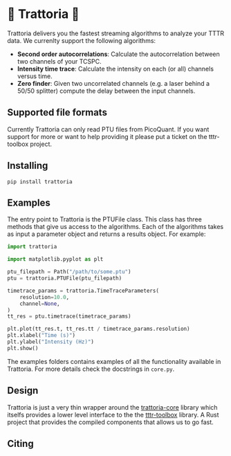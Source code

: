 # 🍕 Trattoria 🍕
Trattoria delivers you the fastest streaming algorithms to analyze your TTTR data. We
currenlty support the following algorithms:
- __Second order autocorrelations__: Calculate the autocorrelation between two channels of
  your TCSPC.
- __Intensity time trace__: Calculate the intensity on each (or all) channels versus time.
- __Zero finder__: Given two uncorrelated channels (e.g. a laser behind a 50/50 splitter)
  compute the delay between the input channels.

## Supported file formats
Currently Trattoria can only read PTU files from PicoQuant. If you want support for more
or want to help providing it please put a ticket on the tttr-toolbox project.

## Installing
```
pip install trattoria
```

## Examples
The entry point to Trattoria is the PTUFile class. This class has three methods
that give us access to the algorithms. Each of the algorithms takes as input a
parameter object and returns a results object. For example:
```python
import trattoria

import matplotlib.pyplot as plt

ptu_filepath = Path("/path/to/some.ptu")
ptu = trattoria.PTUFile(ptu_filepath)

timetrace_params = trattoria.TimeTraceParameters(
    resolution=10.0,
    channel=None,
)
tt_res = ptu.timetrace(timetrace_params)

plt.plot(tt_res.t, tt_res.tt / timetrace_params.resolution)
plt.xlabel("Time (s)")
plt.ylabel("Intensity (Hz)")
plt.show()
```

The examples folders contains examples of all the functionality available in Trattoria.
For more details check the docstrings in `core.py`.

## Design
Trattoria is just a very thin wrapper around the
[trattoria-core](https://github.com/GCBallesteros/trattoria-core) library which
itselfs provides a lower level interface to the the
[tttr-toolbox](https://github.com/GCBallesteros/tttr-toolbox/tree/master/tttr-toolbox)
library. A Rust project that provides the compiled components that allows us to
go fast.

## Citing

